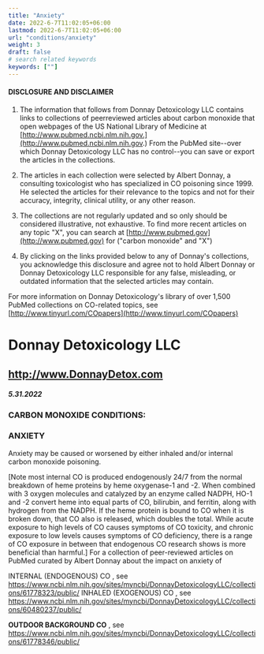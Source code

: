 ```yaml
---
title: "Anxiety"
date: 2022-6-7T11:02:05+06:00
lastmod: 2022-6-7T11:02:05+06:00
url: "conditions/anxiety"
weight: 3
draft: false
# search related keywords
keywords: [""]
---
```


#### DISCLOSURE AND DISCLAIMER 

1) The information that follows from Donnay Detoxicology LLC contains links to collections of peerreviewed articles about carbon monoxide that open webpages of the US National Library of Medicine at [http://www.pubmed.ncbi.nlm.nih.gov.](http://www.pubmed.ncbi.nlm.nih.gov.) From the PubMed site--over which Donnay Detoxicology LLC has no control--you can save or export the articles in the collections. 

2) The articles in each collection were selected by Albert Donnay, a consulting toxicologist who has specialized in CO poisoning since 1999. He selected the articles for their relevance to the topics and not for their accuracy, integrity, clinical utility, or any other reason. 

3) The collections are not regularly updated and so only should be considered illustrative, not exhaustive. To find more recent articles on any topic "X", you can search at [http://www.pubmed.gov](http://www.pubmed.gov) for ("carbon monoxide" and "X") 

4) By clicking on the links provided below to any of Donnay's collections, you acknowledge this disclosure and agree not to hold Albert Donnay or Donnay Detoxicology LLC responsible for any false, misleading, or outdated information that the selected articles may contain. 

For more information on Donnay Detoxicology's library of over 1,500 PubMed collections on CO-related topics, see [http://www.tinyurl.com/COpapers](http://www.tinyurl.com/COpapers) 


# Donnay Detoxicology LLC 

## http://www.DonnayDetox.com 

##### 5.31.2022 

### CARBON MONOXIDE CONDITIONS: 

### ANXIETY 

Anxiety may be caused or worsened by either inhaled and/or internal carbon monoxide poisoning. 

 [Note most internal CO is produced endogenously 24/7 from the normal breakdown of heme proteins by heme oxygenase-1 and -2. When combined with 3 oxygen molecules and catalyzed by an enzyme called NADPH, HO-1 and -2 convert heme into equal parts of CO, bilirubin, and ferritin, along with hydrogen from the NADPH. If the heme protein is bound to CO when it is broken down, that CO also is released, which doubles the total. While acute exposure to high levels of CO causes symptoms of CO toxicity, and chronic exposure to low levels causes symptoms of CO deficiency, there is a range of CO exposure in between that endogenous CO research shows is more beneficial than harmful.] For a collection of peer-reviewed articles on PubMed curated by Albert Donnay about the impact on anxiety of 

 INTERNAL (ENDOGENOUS) CO , see https://www.ncbi.nlm.nih.gov/sites/myncbi/DonnayDetoxicologyLLC/collections/61778323/public/ INHALED (EXOGENOUS) CO , see https://www.ncbi.nlm.nih.gov/sites/myncbi/DonnayDetoxicologyLLC/collections/60480237/public/ 

**OUTDOOR BACKGROUND CO** , see https://www.ncbi.nlm.nih.gov/sites/myncbi/DonnayDetoxicologyLLC/collections/61778346/public/ 


